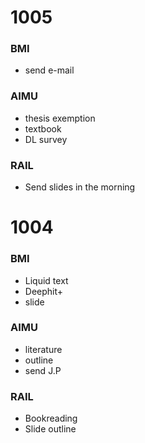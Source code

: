 # 1005
### BMI
- send e-mail
### AIMU
- thesis exemption
- textbook
- DL survey
### RAIL
- Send slides in the morning

# 1004
### BMI
- Liquid text
- Deephit+
- slide
### AIMU
- literature
- outline
- send J.P
### RAIL
- Bookreading
- Slide outline